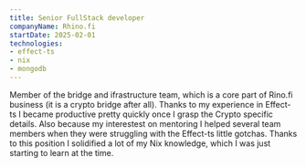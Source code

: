 ```yaml
---
title: Senior FullStack developer
companyName: Rhino.fi
startDate: 2025-02-01
technologies:
- effect-ts
- nix
- mongodb
---
```



Member of the bridge and ifrastructure team, which is a core part of Rino.fi business (it is a crypto bridge after all).
Thanks to my experience in Effect-ts I became productive pretty quickly once I grasp the Crypto specific details.
Also because my interestest on mentoring I helped several team members when they were struggling with the Effect-ts little gotchas.
Thanks to this position I solidified a lot of my Nix knowledge, which I was just starting to learn at the time.
